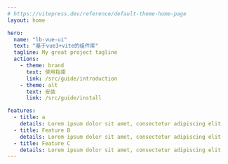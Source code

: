 ```yaml
---
# https://vitepress.dev/reference/default-theme-home-page
layout: home

hero:
  name: "lb-vue-ui"
  text: "基于vue3+vite的组件库"
  tagline: My great project tagline
  actions:
    - theme: brand
      text: 使用指南
      link: /src/guide/introduction
    - theme: alt
      text: 安装
      link: /src/guide/install

features:
  - title: a
    details: Lorem ipsum dolor sit amet, consectetur adipiscing elit
  - title: Feature B
    details: Lorem ipsum dolor sit amet, consectetur adipiscing elit
  - title: Feature C
    details: Lorem ipsum dolor sit amet, consectetur adipiscing elit
---
```


